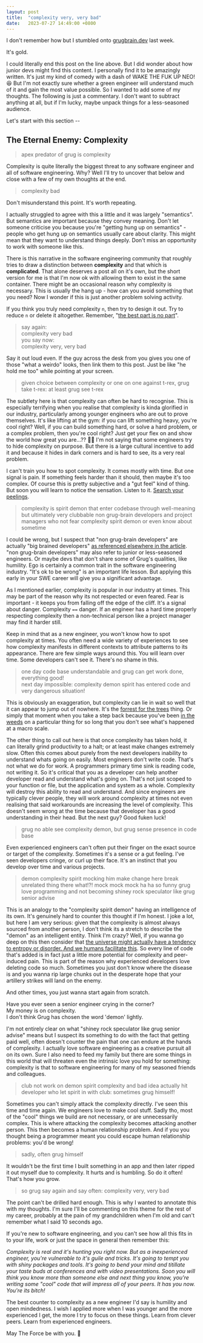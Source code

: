 ```yaml
---
layout: post
title:  "complexity very, very bad"
date:   2023-07-27 14:49:00 +0800
---
```


I don't remember how but I stumbled onto [grugbrain.dev](https://grugbrain.dev) last week.

It's gold. 

I could literally end this post on the line above. But I did wonder about how junior devs might find this content. I personally find it to be amazingly written. It's just my kind of comedy with a dash of WAKE THE FUK UP NEO! 😆 But I'm not exactly sure whether a green engineer will understand much of it and gain the most value possible. So I wanted to add some of my thoughts. The following is just a commentary. I don't want to subtract anything at all, but if I'm lucky, maybe unpack things for a less-seasoned audience. 

Let's start with this section --

## The Eternal Enemy: Complexity

> apex predator of grug is complexity

Complexity is quite literally the biggest threat to any software engineer and all of software engineering. Why? Well I'll try to uncover that below and close with a few of my own thoughts at the end.

> complexity bad  

Don't misunderstand this point. It's worth repeating. 

I actually struggled to agree with this a little and it was largely "semantics". But semantics are important because they convey meaning. Don't let someone criticise you because you're "getting hung up on semantics" - people who get hung up on semantics usually care about clarity. This might mean that they want to understand things deeply. Don't miss an opportunity to work with someone like this. 

There is this narrative in the software engineering community that roughly tries to draw a distinction between **complexity** and that which is **complicated**. That alone deserves a post all on it's own, but the short version for me is that I'm now ok with allowing them to exist in the same container. There might be an occasional reason why complexity is necessary. This is usually the hang up - how can you avoid something that you need? Now I wonder if this is just another problem solving activity. 

If you think you truly need complexity `n`, then try to design it out. Try to reduce `n` or delete it altogether. Remember, "[the best part is no part](https://hammerproject.com/2022/11/17/smashing-entropy.html)".

> say again:  
> complexity very bad  
> you say now:  
> complexity very, very bad

Say it out loud even. If the guy across the desk from you gives you one of those "what a weirdo" looks, then link them to this post. Just be like "he hold me too" while pointing at your screen. 

> given choice between complexity or one on one against t-rex, grug take t-rex: at least grug see t-rex

The subtlety here is that complexity can often be hard to recognise. This is especially terrifying when you realise that complexity is kinda glorified in our industry, particularly among younger engineers who are out to prove themselves. It's like lifting at the gym: if you can lift something heavy, you're cool right? Well, if you can build something hard, or solve a hard problem, or a complex problem, then you're cool right? Just get your flex on and show the world how great you are...?? 🤷‍♂️ I'm not saying that some engineers try to hide complexity on purpose. But there is a large cultural incentive to add it and because it hides in dark corners and is hard to see, its a very real problem. 

I can't train you how to spot complexity. It comes mostly with time. But one signal is pain. If something feels harder than it should, then maybe it's too complex. Of course this is pretty subjective and a "gut feel" kind of thing. But soon you will learn to notice the sensation. Listen to it. [Search your peelings](https://youtu.be/hVrIyEu6h_E?t=266).

> complexity is spirit demon that enter codebase through well-meaning but ultimately very clubbable non grug-brain developers and project managers who not fear complexity spirit demon or even know about sometime

I could be wrong, but I suspect that "non grug-brain developers" are actually "big brained developers" [as referenced elsewhere in the article](https://grugbrain.dev/). "non grug-brain developers" may also refer to junior or less-seasoned engineers. Or maybe devs that don't share some of Grug's qualities, like humility. Ego is certainly a common trait in the software engineering industry. "It's ok to be wrong" is an important life lesson. But applying this early in your SWE career will give you a significant advantage. 

As I mentioned earlier, complexity is popular in our industry at times. This may be part of the reason why its not respected or even feared. Fear is important - it keeps you from falling off the edge of the cliff. It's a signal about danger. Complexity `==` danger. If an engineer has a hard time properly respecting complexity then a non-technical person like a project manager may find it harder still. 

Keep in mind that as a new engineer, you won't know how to spot complexity at times. You often need a wide variety of experiences to see how complexity manifests in different contexts to attribute patterns to its appearance. There are few simple ways around this. You will learn over time. Some developers can't see it. There's no shame in this. 

> one day code base understandable and grug can get work done, everything good!  
> next day impossible: complexity demon spirit has entered code and very dangerous situation!

This is obviously an exaggeration, but complexity can lie in wait so well that it can appear to jump out of nowhere. It's the [forrest for the trees](https://en.wiktionary.org/wiki/see_the_forest_for_the_trees) thing. Or simply that moment when you take a step back because you've been [in the weeds](https://digitalcultures.net/slang/in-the-weeds/) on a particular thing for so long that you don't see what's happened at a macro scale. 

The other thing to call out here is that once complexity has taken hold, it can literally grind productivity to a halt; or at least make changes extremely slow. Often this comes about purely from the next developers inability to understand whats going on easily. Most engineers don't write code. That's not what we do for work. A programmers primary time sink is reading code, not writing it. So it's critical that you as a developer can help another developer read and understand what's going on. That's not just scoped to your function or file, but the application and system as a whole. Complexity will destroy this ability to read and understand. And since engineers are typically clever people, they will work around complexity at times not even realising that said workarounds are increasing the level of complexity. This doesn't seem wrong at the time because that developer has a good understanding in their head. But the next guy? Good fuken luck!

> grug no able see complexity demon, but grug sense presence in code base

Even experienced engineers can't often put their finger on the exact source or target of the complexity. Sometimes it's a sense or a gut feeling. I've seen developers cringe, or curl up their face. It's an instinct that you develop over time and various projects. 

> demon complexity spirit mocking him make change here break unrelated thing there what!?! mock mock mock ha ha so funny grug love programming and not becoming shiney rock speculator like grug senior advise

This is an analogy to the "complexity spirit demon" having an intelligence of its own. It's genuinely hard to counter this thought if I'm honest. I joke a lot, but here I am very serious: given that the complexity is almost always sourced from another person, I don't think its a stretch to describe the "demon" as an intelligent entity. Think I'm crazy? Well, if you wanna go deep on this then consider that [the universe might actually have a tendency to entropy or disorder. And we humans facilitate this](https://youtu.be/DxL2HoqLbyA). So every line of code that's added is in fact just a little more potential for complexity and peer-induced pain. This is part of the reason why experienced developers love deleting code so much. Sometimes you just don't know where the disease is and you wanna rip large chunks out in the desperate hope that your artillery strikes will land on the enemy. 

And other times, you just wanna start again from scratch. 

Have you ever seen a senior engineer crying in the corner?  
My money is on complexity.  
I don't think Grug has chosen the word 'demon' lightly. 

I'm not entirely clear on what "shiney rock speculator like grug senior advise" means but I suspect its something to do with the fact that getting paid well, often doesn't counter the pain that one can endure at the hands of complexity. I actually love software engineering as a creative pursuit all on its own. Sure I also need to feed my family but there are some things in this world that will threaten even the intrinsic love you hold for something: complexity is that to software engineering for many of my seasoned friends and colleagues. 

> club not work on demon spirit complexity and bad idea actually hit developer who let spirit in with club: sometimes grug himself!

Sometimes you can't simply attack the complexity directly. I've seen this time and time again. We engineers love to make cool stuff. Sadly tho, most of the "cool" things we build are not necessary, or are unnecessarily complex. This is where attacking the complexity becomes attacking another person. This then becomes a human relationship problem. And if you you thought being a programmer meant you could escape human relationship problems: you'd be wrong!

> sadly, often grug himself

It wouldn't be the first time I built something in an app and then later ripped it out myself due to complexity. It hurts and is humbling. So do it often! That's how you grow.

> so grug say again and say often: complexity very, very bad

The point can't be drilled hard enough. This is why I wanted to annotate this with my thoughts. I'm sure I'll be commenting on this theme for the rest of my career, probably at the pain of my grandchildren when I'm old and can't remember what I said 10 seconds ago. 

If you're new to software engineering, and you can't see how all this fits in to your life, work or just the space in general then remember this:

_Complexity is real and it's hunting you right now. But as a inexperienced engineer, you're vulnerable to it's guile and tricks. It's going to tempt you with shiny packages and tools. It's going to bend your mind and titillate your taste buds at conferences and with video presentations. Soon you will think you know more than someone else and next thing you know, you're writing some "cool" code that will impress all of your peers. It has you now. You're its bitch!_

The best counter to complexity as a new engineer I'd say is humility and open mindedness. I wish I applied more when I was younger and the more experienced I get, the more I try to focus on these things. Learn from clever peers. Learn from experienced engineers. 

May The Force be with you. 🙏